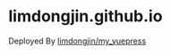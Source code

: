 # limdongjin.github.io

Deployed By [limdongjin/my_vuepress](https://github.com/limdongjin/my_vuepress)
